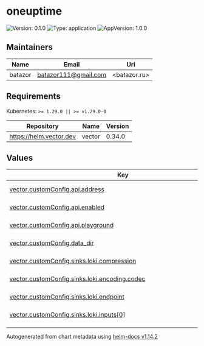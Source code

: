 # oneuptime

![Version: 0.1.0](https://img.shields.io/badge/Version-0.1.0-informational?style=flat-square) ![Type: application](https://img.shields.io/badge/Type-application-informational?style=flat-square) ![AppVersion: 1.0.0](https://img.shields.io/badge/AppVersion-1.0.0-informational?style=flat-square)

## Maintainers

| Name | Email | Url |
| ---- | ------ | --- |
| batazor | <batazor111@gmail.com> | <batazor.ru> |

## Requirements

Kubernetes: `>= 1.29.0 || >= v1.29.0-0`

| Repository | Name | Version |
|------------|------|---------|
| https://helm.vector.dev | vector | 0.34.0 |

## Values

<table height="400px" >
	<thead>
		<th>Key</th>
		<th>Type</th>
		<th>Default</th>
		<th>Description</th>
	</thead>
	<tbody>
		<tr>
			<td id="vector--customConfig--api--address"><a href="./values.yaml#L25">vector.customConfig.api.address</a></td>
			<td>
string
</td>
			<td>
				<div style="max-width: 300px;">
<pre lang="json">
"127.0.0.1:8686"
</pre>
</div>
			</td>
			<td></td>
		</tr>
		<tr>
			<td id="vector--customConfig--api--enabled"><a href="./values.yaml#L24">vector.customConfig.api.enabled</a></td>
			<td>
bool
</td>
			<td>
				<div style="max-width: 300px;">
<pre lang="json">
true
</pre>
</div>
			</td>
			<td></td>
		</tr>
		<tr>
			<td id="vector--customConfig--api--playground"><a href="./values.yaml#L26">vector.customConfig.api.playground</a></td>
			<td>
bool
</td>
			<td>
				<div style="max-width: 300px;">
<pre lang="json">
false
</pre>
</div>
			</td>
			<td></td>
		</tr>
		<tr>
			<td id="vector--customConfig--data_dir"><a href="./values.yaml#L22">vector.customConfig.data_dir</a></td>
			<td>
string
</td>
			<td>
				<div style="max-width: 300px;">
<pre lang="json">
"/vector-data-dir"
</pre>
</div>
			</td>
			<td></td>
		</tr>
		<tr>
			<td id="vector--customConfig--sinks--loki--compression"><a href="./values.yaml#L58">vector.customConfig.sinks.loki.compression</a></td>
			<td>
string
</td>
			<td>
				<div style="max-width: 300px;">
<pre lang="json">
"snappy"
</pre>
</div>
			</td>
			<td></td>
		</tr>
		<tr>
			<td id="vector--customConfig--sinks--loki--encoding--codec"><a href="./values.yaml#L57">vector.customConfig.sinks.loki.encoding.codec</a></td>
			<td>
string
</td>
			<td>
				<div style="max-width: 300px;">
<pre lang="json">
"native_json"
</pre>
</div>
			</td>
			<td></td>
		</tr>
		<tr>
			<td id="vector--customConfig--sinks--loki--endpoint"><a href="./values.yaml#L61">vector.customConfig.sinks.loki.endpoint</a></td>
			<td>
string
</td>
			<td>
				<div style="max-width: 300px;">
<pre lang="json">
"http://grafana-loki.grafana:3100"
</pre>
</div>
			</td>
			<td></td>
		</tr>
		<tr>
			<td id="vector--customConfig--sinks--loki--inputs[0]"><a href="./values.yaml#L55">vector.customConfig.sinks.loki.inputs[0]</a></td>
			<td>
string
</td>
			<td>
				<div style="max-width: 300px;">
<pre lang="json">
"kubernetes_logs"
</pre>
</div>
			</td>
			<td></td>
		</tr>
		<tr>
			<td id="vector--customConfig--sinks--loki--labels--*"><a href="./values.yaml#L65">vector.customConfig.sinks.loki.labels.*</a></td>
			<td>
string
</td>
			<td>
				<div style="max-width: 300px;">
<pre lang="json">
"{{ print \"{{ metadata }}\" }}"
</pre>
</div>
			</td>
			<td></td>
		</tr>
		<tr>
			<td id="vector--customConfig--sinks--loki--labels--pod_labels_*"><a href="./values.yaml#L63">vector.customConfig.sinks.loki.labels.pod_labels_*</a></td>
			<td>
string
</td>
			<td>
				<div style="max-width: 300px;">
<pre lang="json">
"{{ print \"{{ kubernetes.pod_labels }}\" }}"
</pre>
</div>
			</td>
			<td></td>
		</tr>
		<tr>
			<td id="vector--customConfig--sinks--loki--remove_label_fields"><a href="./values.yaml#L59">vector.customConfig.sinks.loki.remove_label_fields</a></td>
			<td>
bool
</td>
			<td>
				<div style="max-width: 300px;">
<pre lang="json">
true
</pre>
</div>
			</td>
			<td></td>
		</tr>
		<tr>
			<td id="vector--customConfig--sinks--loki--remove_timestamp"><a href="./values.yaml#L60">vector.customConfig.sinks.loki.remove_timestamp</a></td>
			<td>
bool
</td>
			<td>
				<div style="max-width: 300px;">
<pre lang="json">
true
</pre>
</div>
			</td>
			<td></td>
		</tr>
		<tr>
			<td id="vector--customConfig--sinks--loki--type"><a href="./values.yaml#L54">vector.customConfig.sinks.loki.type</a></td>
			<td>
string
</td>
			<td>
				<div style="max-width: 300px;">
<pre lang="json">
"loki"
</pre>
</div>
			</td>
			<td></td>
		</tr>
		<tr>
			<td id="vector--customConfig--sinks--prom_exporter--address"><a href="./values.yaml#L52">vector.customConfig.sinks.prom_exporter.address</a></td>
			<td>
string
</td>
			<td>
				<div style="max-width: 300px;">
<pre lang="json">
"0.0.0.0:9090"
</pre>
</div>
			</td>
			<td></td>
		</tr>
		<tr>
			<td id="vector--customConfig--sinks--prom_exporter--inputs[0]"><a href="./values.yaml#L51">vector.customConfig.sinks.prom_exporter.inputs[0]</a></td>
			<td>
string
</td>
			<td>
				<div style="max-width: 300px;">
<pre lang="json">
"host_metrics"
</pre>
</div>
			</td>
			<td></td>
		</tr>
		<tr>
			<td id="vector--customConfig--sinks--prom_exporter--inputs[1]"><a href="./values.yaml#L51">vector.customConfig.sinks.prom_exporter.inputs[1]</a></td>
			<td>
string
</td>
			<td>
				<div style="max-width: 300px;">
<pre lang="json">
"internal_metrics"
</pre>
</div>
			</td>
			<td></td>
		</tr>
		<tr>
			<td id="vector--customConfig--sinks--prom_exporter--type"><a href="./values.yaml#L50">vector.customConfig.sinks.prom_exporter.type</a></td>
			<td>
string
</td>
			<td>
				<div style="max-width: 300px;">
<pre lang="json">
"prometheus_exporter"
</pre>
</div>
			</td>
			<td></td>
		</tr>
		<tr>
			<td id="vector--customConfig--sources--host_metrics--filesystem--devices--excludes[0]"><a href="./values.yaml#L34">vector.customConfig.sources.host_metrics.filesystem.devices.excludes[0]</a></td>
			<td>
string
</td>
			<td>
				<div style="max-width: 300px;">
<pre lang="json">
"binfmt_misc"
</pre>
</div>
			</td>
			<td></td>
		</tr>
		<tr>
			<td id="vector--customConfig--sources--host_metrics--filesystem--filesystems--excludes[0]"><a href="./values.yaml#L36">vector.customConfig.sources.host_metrics.filesystem.filesystems.excludes[0]</a></td>
			<td>
string
</td>
			<td>
				<div style="max-width: 300px;">
<pre lang="json">
"binfmt_misc"
</pre>
</div>
			</td>
			<td></td>
		</tr>
		<tr>
			<td id="vector--customConfig--sources--host_metrics--filesystem--mountpoints--excludes[0]"><a href="./values.yaml#L38">vector.customConfig.sources.host_metrics.filesystem.mountpoints.excludes[0]</a></td>
			<td>
string
</td>
			<td>
				<div style="max-width: 300px;">
<pre lang="json">
"*/proc/sys/fs/binfmt_misc"
</pre>
</div>
			</td>
			<td></td>
		</tr>
		<tr>
			<td id="vector--customConfig--sources--host_metrics--type"><a href="./values.yaml#L39">vector.customConfig.sources.host_metrics.type</a></td>
			<td>
string
</td>
			<td>
				<div style="max-width: 300px;">
<pre lang="json">
"host_metrics"
</pre>
</div>
			</td>
			<td></td>
		</tr>
		<tr>
			<td id="vector--customConfig--sources--internal_metrics--type"><a href="./values.yaml#L41">vector.customConfig.sources.internal_metrics.type</a></td>
			<td>
string
</td>
			<td>
				<div style="max-width: 300px;">
<pre lang="json">
"internal_metrics"
</pre>
</div>
			</td>
			<td></td>
		</tr>
		<tr>
			<td id="vector--customConfig--sources--kubernetes_logs--type"><a href="./values.yaml#L29">vector.customConfig.sources.kubernetes_logs.type</a></td>
			<td>
string
</td>
			<td>
				<div style="max-width: 300px;">
<pre lang="json">
"kubernetes_logs"
</pre>
</div>
			</td>
			<td></td>
		</tr>
		<tr>
			<td id="vector--enabled"><a href="./values.yaml#L6">vector.enabled</a></td>
			<td>
bool
</td>
			<td>
				<div style="max-width: 300px;">
<pre lang="json">
true
</pre>
</div>
			</td>
			<td></td>
		</tr>
		<tr>
			<td id="vector--podMonitor--enabled"><a href="./values.yaml#L19">vector.podMonitor.enabled</a></td>
			<td>
bool
</td>
			<td>
				<div style="max-width: 300px;">
<pre lang="json">
true
</pre>
</div>
			</td>
			<td></td>
		</tr>
		<tr>
			<td id="vector--resources--limits--cpu"><a href="./values.yaml#L15">vector.resources.limits.cpu</a></td>
			<td>
string
</td>
			<td>
				<div style="max-width: 300px;">
<pre lang="json">
"200m"
</pre>
</div>
			</td>
			<td></td>
		</tr>
		<tr>
			<td id="vector--resources--limits--memory"><a href="./values.yaml#L16">vector.resources.limits.memory</a></td>
			<td>
string
</td>
			<td>
				<div style="max-width: 300px;">
<pre lang="json">
"256Mi"
</pre>
</div>
			</td>
			<td></td>
		</tr>
		<tr>
			<td id="vector--resources--requests--cpu"><a href="./values.yaml#L12">vector.resources.requests.cpu</a></td>
			<td>
string
</td>
			<td>
				<div style="max-width: 300px;">
<pre lang="json">
"200m"
</pre>
</div>
			</td>
			<td></td>
		</tr>
		<tr>
			<td id="vector--resources--requests--memory"><a href="./values.yaml#L13">vector.resources.requests.memory</a></td>
			<td>
string
</td>
			<td>
				<div style="max-width: 300px;">
<pre lang="json">
"256Mi"
</pre>
</div>
			</td>
			<td></td>
		</tr>
		<tr>
			<td id="vector--role"><a href="./values.yaml#L8">vector.role</a></td>
			<td>
string
</td>
			<td>
				<div style="max-width: 300px;">
<pre lang="json">
"Agent"
</pre>
</div>
			</td>
			<td></td>
		</tr>
	</tbody>
</table>

----------------------------------------------
Autogenerated from chart metadata using [helm-docs v1.14.2](https://github.com/norwoodj/helm-docs/releases/v1.14.2)
